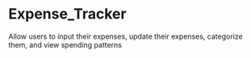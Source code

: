# Expense_Tracker
Allow users to input their expenses, update their expenses, categorize them, and view spending patterns
